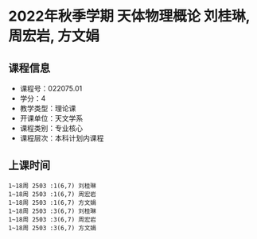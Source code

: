 # 2022年秋季学期 天体物理概论 刘桂琳, 周宏岩, 方文娟






## 课程信息

- 课程号：022075.01
- 学分：4
- 教学类型：理论课
- 开课单位：天文学系
- 课程类别：专业核心
- 课程层次：本科计划内课程

## 上课时间

```
1~18周 2503 :1(6,7) 刘桂琳
1~18周 2503 :1(6,7) 周宏岩
1~18周 2503 :1(6,7) 方文娟
1~18周 2503 :3(6,7) 刘桂琳
1~18周 2503 :3(6,7) 周宏岩
1~18周 2503 :3(6,7) 方文娟
```

